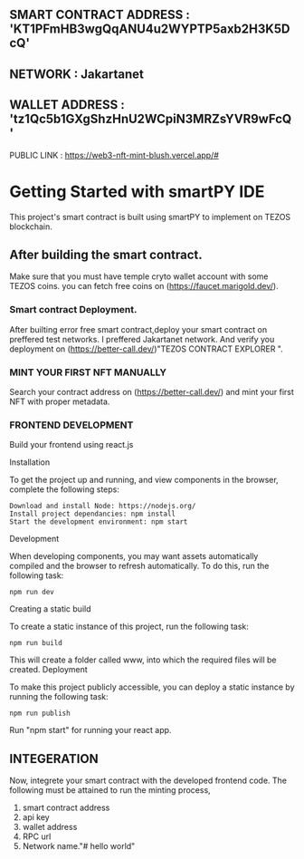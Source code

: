  ## SMART CONTRACT ADDRESS : 'KT1PFmHB3wgQqANU4u2WYPTP5axb2H3K5DcQ'
 ## NETWORK : Jakartanet
 ## WALLET ADDRESS : 'tz1Qc5b1GXgShzHnU2WCpiN3MRZsYVR9wFcQ'
 
 PUBLIC LINK : https://web3-nft-mint-blush.vercel.app/#

# Getting Started with smartPY IDE

This project's  smart contract is built using smartPY to implement on TEZOS blockchain.

## After building the smart  contract.

 Make sure that you must have temple cryto wallet account with some TEZOS coins.
 you can fetch free coins on (https://faucet.marigold.dev/).

 ### Smart contract Deployment.
   
   After builting error free smart contract,deploy your smart contract on preffered test networks.
   I preffered Jakartanet network.
   And verify you deployment on (https://better-call.dev/)"TEZOS CONTRACT EXPLORER ".

### MINT YOUR FIRST NFT MANUALLY
  
  Search your contract address on (https://better-call.dev/) and mint your first NFT with proper metadata.
  
### FRONTEND DEVELOPMENT
 
 Build your frontend using react.js

Installation

To get the project up and running, and view components in the browser, complete the following steps:

    Download and install Node: https://nodejs.org/
    Install project dependancies: npm install
    Start the development environment: npm start

Development

When developing components, you may want assets automatically compiled and the browser to refresh automatically. To do this, run the following task:

    npm run dev

Creating a static build

To create a static instance of this project, run the following task:

    npm run build

This will create a folder called www, into which the required files will be created.
Deployment

To make this project publicly accessible, you can deploy a static instance by running the following task:

    npm run publish

Run "npm start" for running your react app.

## INTEGERATION
 
Now, integrete your smart contract with the  developed frontend code.
The following must be attained to run the minting process,
 1)  smart contract address
 2)  api key
 3)  wallet address
 4)  RPC url
 5)  Network name."# hello world" 
